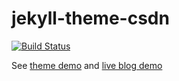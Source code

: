 # jekyll-theme-csdn

[![Build Status](https://travis-ci.org/MoYummy/jekyll-theme-csdn.svg?branch=master)](https://travis-ci.org/MoYummy/jekyll-theme-csdn)

See [theme demo](https://imoyummy.github.io/jekyll-theme-csdn/) and [live blog demo](https://moyummy.github.io/blog-csdn/)
